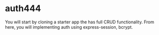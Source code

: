 # auth444

You will start by cloning a starter app the has full CRUD functionality. From here, you will implementing auth using express-session, bcrypt.


